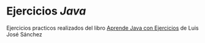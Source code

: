 # Ejercicios *Java*

Ejercicios practicos realizados del libro [Aprende Java con Ejercicios](https://leanpub.com/aprendejava) de Luis José Sánchez
